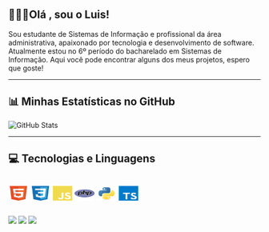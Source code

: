 ## 👨🏻‍💻Olá , sou o Luis!

Sou estudante de Sistemas de Informação e profissional da área administrativa, apaixonado por tecnologia e desenvolvimento de software.
Atualmente estou no 6º período do bacharelado em Sistemas de Informação.
Aqui você pode encontrar alguns dos meus projetos, espero que goste!

---

## 📊 Minhas Estatísticas no GitHub  

![GitHub Stats](https://github-readme-stats.vercel.app/api?username=MichasISBACK&show_icons=true&theme=transparent) <br>

---
## 💻 Tecnologias e Linguagens

<div style="display: inline_block"><br>
  <img align="center" alt="Luis-HTML" height="30" width="40" src="https://raw.githubusercontent.com/devicons/devicon/master/icons/html5/html5-original.svg">
  <img align="center" alt="Luis-CSS" height="30" width="40" src="https://raw.githubusercontent.com/devicons/devicon/master/icons/css3/css3-original.svg">
  <img align="center" alt="Luis-Js" height="30" width="40" src="https://raw.githubusercontent.com/devicons/devicon/master/icons/javascript/javascript-plain.svg">
  <img align="center" alt="Luis-PHP" height="30" width="40" src="https://raw.githubusercontent.com/devicons/devicon/master/icons/php/php-original.svg">
  <img align="center" alt="Luis-python" height="30" width="40" src="https://raw.githubusercontent.com/devicons/devicon/master/icons/python/python-original.svg">
  <img align="center" alt="Luis-TypeScript" height="30" width="40" src="https://raw.githubusercontent.com/devicons/devicon/master/icons/typescript/typescript-original.svg">
  
  
</div> 

##

<div> 
  <a href="https://www.instagram.com/luiss_michaud/" target="_blank"><img src="https://img.shields.io/badge/-Instagram-%23E4405F?style=for-the-badge&logo=instagram&logoColor=white"     target="_blank"></a>
  <a href = "mailto:devluism1@gmail.com"><img src="https://img.shields.io/badge/-Gmail-%23333?style=for-the-badge&logo=gmail&logoColor=white" target="_blank"></a>
  <a href="https://www.linkedin.com/in/luis-michaud-552625272/" target="_blank"><img src="https://img.shields.io/badge/-LinkedIn-%230077B5?style=for-the-badge&logo=linkedin&logoColor=white" target="_blank"></a> 
</div>
